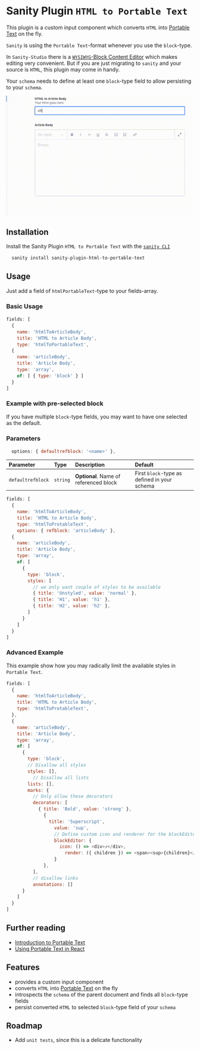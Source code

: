 
# Sanity Plugin `HTML to Portable Text`

This plugin is a custom input component which converts `HTML` into [Portable Text](https://github.com/portabletext/portabletext) on the fly.

`Sanity` is using the `Portable Text`-format whenever you use the `block`-type.

In `Sanity-Studio` there is a [`WYSIWYG`-Block Content Editor](https://www.sanity.io/docs/customization) which makes editing very convenient. But if you are just migrating to `sanity` and your source is `HTML`, this plugin may come in handy.

Your `schema` needs to define at least one `block`-type field to allow persisting to your `schema`.

![Demo](docs/demo-7fps.gif)

## Installation

Install the Sanity Plugin `HTML to Portable Text` with the [`sanity CLI`](https://www.sanity.io/docs/cli)

```bash
  sanity install sanity-plugin-html-to-portable-text
```

## Usage

Just add a field of `htmlPortableText`-type to your fields-array.

### Basic Usage

```js
fields: [
  {
    name: 'htmlToArticleBody',
    title: 'HTML to Article Body',
    type: 'htmlToPortableText',
  {
    name: 'articleBody',
    title: 'Article Body',
    type: 'array',
    of: [ { type: 'block' } ]
  }
]
```

### Example with pre-selected block

If you have multiple `block`-type fields, you may want to have one selected as the default.

### Parameters

```js
  options: { defaultrefblock: '<name>' },
```

| Parameter         | Type     | Description                            | Default                                      |
| :---------------- | :------- | :------------------------------------- | :------------------------------------------- |
| `defaultrefblock` | `string` | **Optional**. Name of referenced block | First `block`-type as defined in your schema |

```js
fields: [
  {
    name: 'htmlToArticleBody',
    title: 'HTML to Article Body',
    type: 'htmlToProtableText',
    options: { refblock: 'articleBody' },
  {
    name: 'articleBody',
    title: 'Article Body',
    type: 'array',
    of: [
      {
        type: 'block',
        styles: [
          // we only want couple of styles to be available
          { title: 'Unstyled', value: 'normal' },
          { title: 'H1', value: 'h1' },
          { title: 'H2', value: 'h2' },
        ]
      }
    ]
  }
]
```

### Advanced Example

This example show how you may radically limit the available styles in `Portable Text`.

```js
fields: [
  {
    name: 'htmlToArticleBody',
    title: 'HTML to Article Body',
    type: 'htmlToProtableText',
  },
  {
    name: 'articleBody',
    title: 'Article Body',
    type: 'array',
    of: [
      {
        type: 'block',
        // Disallow all styles
        styles: [],
          // Disallow all lists
        lists: [],
        marks: {
          // Only allow these decorators
          decorators: [
            { title: 'Bold', value: 'strong' },
              {
                title: 'Superscript',
                  value: 'sup',
                  // Define custom icon and renderer for the blockEditor
                  blockEditor: {
                    icon: () => <div>⤴</div>,
                      render: ({ children }) => <span><sup>{children}</sup></span>
                  }
              },
          ],
          // disallow links
          annotations: []
      }
    ]
  }
]
```

## Further reading

- [Introduction to Portable Text](https://www.sanity.io/guides/introduction-to-portable-text)
- [Using Portable Text in React](https://github.com/sanity-io/block-content-to-react)

## Features

- provides a custom input component
- converts `HTML` into [Portable Text](https://github.com/portabletext/portabletext) on the fly
- introspects the `schema` of the parent document and finds all `block`-type fields
- persist converted `HTML` to selected `block`-type field of your `schema`

## Roadmap

- Add `unit tests`, since this is a delicate functionality
